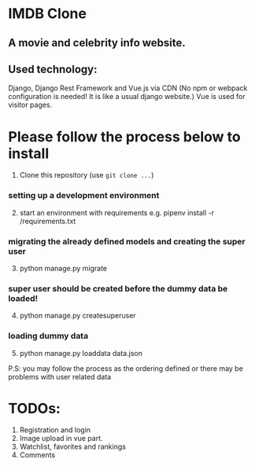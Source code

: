 # IMDB Clone
## A movie and celebrity info website.

## Used technology:
Django, Django Rest Framework and Vue.js via CDN (No npm or webpack configuration is needed! It is like a usual django website.) Vue is used for visitor pages.

# Please follow the process below to install

1. Clone this repository (use `git clone ...`)

### setting up a development environment
2. start an environment with requirements
   e.g. pipenv install -r <project-folder>/requirements.txt

### migrating the already defined models and creating the super user
3. python manage.py migrate

### super user should be created before the dummy data be loaded!
4. python manage.py createsuperuser

### loading dummy data
5. python manage.py loaddata data.json

P.S: you may follow the process as the ordering defined or there may be problems with user related data

# TODOs:
1. Registration and login
2. Image upload in vue part.
3. Watchlist, favorites and rankings
4. Comments